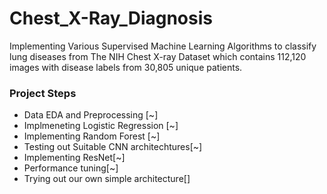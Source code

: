 # Chest_X-Ray_Diagnosis
Implementing Various Supervised Machine Learning Algorithms to classify lung diseases from The NIH Chest X-ray Dataset​ which contains 112,120 images with disease labels from 30,805 unique patients.

### Project Steps

- Data EDA and Preprocessing [~]
- Implmeneting Logistic Regression [~]
- Implementing Random Forest [~]
- Testing out Suitable CNN architechtures[~]
- Implementing ResNet[~]
- Performance tuning[~]
- Trying out our own simple architecture[]


